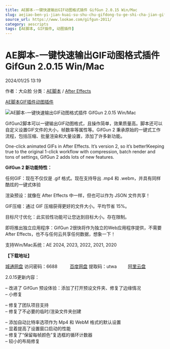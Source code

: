 ```yaml
---
title: AE脚本-一键快速输出GIF动图格式插件 GifGun 2.0.15 Win/Mac
slug: aejiao-ben-yi-jian-kuai-su-shu-chu-gifdong-tu-ge-shi-cha-jian-gifgun-2-0-15-win-mac
source_url: https://www.lookae.com/gifgun-2011/
category: aescripts
tags: [AE脚本, GIF插件, 动图插件]
---
```

# AE脚本-一键快速输出GIF动图格式插件 GifGun 2.0.15 Win/Mac

2024/01/25 13:19

作者：大众脸
分类：[AE脚本](https://www.lookae.com/after-effects/aescripts/) / [After Effects](https://www.lookae.com/after-effects/)

[AE脚本](https://www.lookae.com/tag/ae%e8%84%9a%e6%9c%ac/)[GIF插件](https://www.lookae.com/tag/gif%e6%8f%92%e4%bb%b6/)[动图插件](https://www.lookae.com/tag/%e5%8a%a8%e5%9b%be%e6%8f%92%e4%bb%b6/)

![AE脚本-一键快速输出GIF动图格式插件 GifGun 2.0.15 Win/Mac](https://www.lookae.com/wp-content/uploads/2023/08/GifGun-2.jpg "AE脚本-一键快速输出GIF动图格式插件 GifGun 2.0.15 Win/Mac-LookAE.com")

GifGun2脚本可以一键输出GIF动图格式，且操作简单，效果质量高。脚本还可以自定义设置GIF文件的大小，帧数率等属性等。GifGun 2 秉承原始的一键式工作流程，包括压缩、批量渲染和大量设置，添加了许多新功能。

One-click animated GIFs in After Effects. It’s version 2, so it’s better!Keeping true to the original 1-click workflow with compression, batch render and tons of settings, GifGun 2 adds lots of new features.

**GifGun 2 新功能特性：**

任何GIF：现在不仅仅是 .gif 格式。现在支持导出 .mp4 和 .webm，并具有同样酷炫的一键式体验

渲染预设：就像在 After Effects 中一样，但也可以作为 JSON 文件共享！

GIF压缩：通过 GIF 压缩获得更好的文件大小。平均节省 15%。

目标尺寸优化：此实验性功能可让您达到目标大小。存在限制。

即将推出独立应用程序：GifGun 2很快将作为独立的Web应用程序提供，不需要After Effects，也不与任何云共享任何数据，想象一下！

支持Win/Mac系统：AE 2024, 2023, 2022, 2021, 2020

**【下载地址】**

[城通网盘](https://url70.ctfile.com/f/2827370-1013745823-b76945?p=4431) 访问密码：6688          [百度网盘](https://pan.baidu.com/s/1BL3GOT0CQMSrGocTI_XnxQ?pwd=utwa) 提取码：utwa         [阿里云盘](https://www.alipan.com/s/ysLhFnDrSeE)

2.0.15更新内容：

– 改进了 GifGun 预设体验：添加了打开预设文件夹、修复了边缘情况  
– 小修复

– 修复了团队项目支持  
– 修复了不必要的临时/渲染文件夹创建

– 添加自动比特率选项作为 Mp4 和 WebM 格式的默认设置  
– 显着提高了设置窗口启动的性能  
– 修复了“保留每帧颜色”复选框的循环计数器  
– 较小的布局修复

